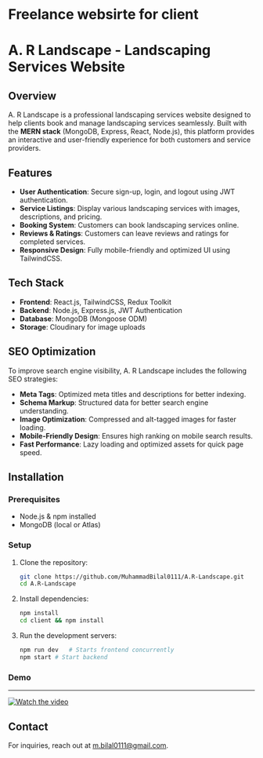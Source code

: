 # Freelance websirte for client

# A. R Landscape - Landscaping Services Website

## Overview
A. R Landscape is a professional landscaping services website designed to help clients book and manage landscaping services seamlessly. Built with the **MERN stack** (MongoDB, Express, React, Node.js), this platform provides an interactive and user-friendly experience for both customers and service providers.

## Features
- **User Authentication**: Secure sign-up, login, and logout using JWT authentication.
- **Service Listings**: Display various landscaping services with images, descriptions, and pricing.
- **Booking System**: Customers can book landscaping services online.
- **Reviews & Ratings**: Customers can leave reviews and ratings for completed services.
- **Responsive Design**: Fully mobile-friendly and optimized UI using TailwindCSS.

## Tech Stack
- **Frontend**: React.js, TailwindCSS, Redux Toolkit
- **Backend**: Node.js, Express.js, JWT Authentication
- **Database**: MongoDB (Mongoose ODM)
- **Storage**: Cloudinary for image uploads

## SEO Optimization
To improve search engine visibility, A. R Landscape includes the following SEO strategies:
- **Meta Tags**: Optimized meta titles and descriptions for better indexing.
- **Schema Markup**: Structured data for better search engine understanding.
- **Image Optimization**: Compressed and alt-tagged images for faster loading.
- **Mobile-Friendly Design**: Ensures high ranking on mobile search results.
- **Fast Performance**: Lazy loading and optimized assets for quick page speed.

## Installation
### Prerequisites
- Node.js & npm installed
- MongoDB (local or Atlas)

### Setup
1. Clone the repository:
   ```sh
   git clone https://github.com/MuhammadBilal0111/A.R-Landscape.git
   cd A.R-Landscape
   ```

2. Install dependencies:
   ```sh
   npm install
   cd client && npm install
   ```

3. Run the development servers:
   ```sh
   npm run dev   # Starts frontend concurrently
   npm start # Start backend
   ```

### Demo
---
[![Watch the video](https://via.placeholder.com/600x340.png?text=Click+to+Play)](https://github.com/user-attachments/assets/e054b8b9-79f3-425d-9c48-98cada6c31a4)

## Contact
For inquiries, reach out at m.bilal0111@gmail.com.
